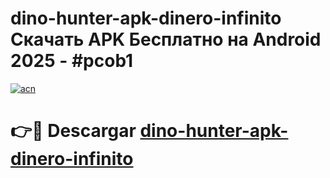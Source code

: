 # dino-hunter-apk-dinero-infinito Скачать APK Бесплатно на Android 2025 - #pcob1

[![acn](https://github.com/user-attachments/assets/0f9c940e-d8b0-45ae-aac7-cd30a18b3e1c)](https://apps.freeplayer.one?title=dino-hunter-apk-dinero-infinito&ref=9RF)

# 👉🔴 Descargar [dino-hunter-apk-dinero-infinito](https://apps.freeplayer.one?title=dino-hunter-apk-dinero-infinito&ref=9RF)